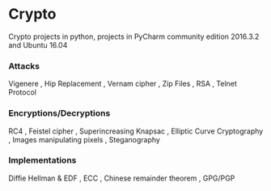 # Crypto
Crypto projects in python, projects in  PyCharm community edition
 2016.3.2 and Ubuntu 16.04
 
### Attacks
   Vigenere ,
   Hip Replacement  ,
   Vernam cipher  ,
   Zip Files ,
   RSA ,
   Telnet Protocol 
   
### Encryptions/Decryptions
   RC4  ,
   Feistel cipher ,
   Superincreasing Knapsac ,
   Elliptic Curve Cryptography ,
   Images manipulating pixels ,
   Steganography
   
### Implementations
   Diffie Hellman & EDF , 
   ECC ,
   Chinese remainder theorem ,
   GPG/PGP
   
   


   
 
